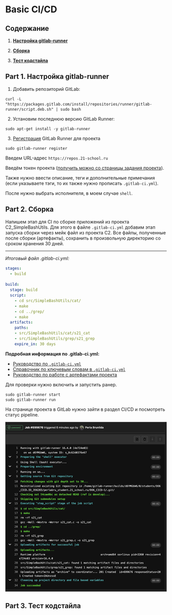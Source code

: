 # **Basic CI/CD**

## **Содержание**

1. **[Настройка gitlab-runner](#part-1-настройка-gitlab-runner)**

2. **[Сборка](#part-2-сборка)**

3. **[Тест кодстайла](#part-3-тест-кодстайла)**


## **Part 1. Настройка gitlab-runner**

1. Добавить репозиторий GitLab: 
```shell
curl -L "https://packages.gitlab.com/install/repositories/runner/gitlab-runner/script.deb.sh" | sudo bash
```

2. Установим последнюю версию GitLab Runner:
```shell
sudo apt-get install -y gitlab-runner
```

3. [Регистрация](https://docs.gitlab.com/runner/register/) GitLab Runner для проекта
```shell
sudo gitlab-runner register
```
Введем URL-адрес `https://repos.21-school.ru`

Введём токен проекта ([получить можно со страницы задания проекта](https://edu.21-school.ru/project/26566/task)).

Также нужно ввести описание, теги и дополнительные примечания (если указываете тэги, то их также нужно прописать `.gitlab-ci.yml`).

После нужно выбрать исполнителя, в моем случае `shell`.

## **Part 2. Сборка**

Напишем этап для CI по сборке приложений из проекта C2_SimpleBashUtils. Для этого в файле `.gitlab-ci.yml` добавим этап запуска сборки через мейк файл из проекта C2. Все файлы, полученные после сборки (артефакты), сохранить в произвольную директорию со сроком хранения 30 дней.

---
*Итоговый файл .gitlab-ci.yml:*
```yml
stages:
  - build

build:
  stage: build
  script:
    - cd src/SimpleBashUtils/cat/
    - make
    - cd ../grep/
    - make
  artifacts:
    paths:
    - src/SimpleBashUtils/cat/s21_cat
    - src/SimpleBashUtils/grep/s21_grep
    expire_in: 30 days

```

**Подробная информация по .gitlab-ci.yml:**
- [Руководство по `.gitlab-ci.yml`](https://docs.gitlab.com/ee/ci/yaml/gitlab_ci_yaml.html)
- [Справочник по ключевым словам в `.gitlab-ci.yml`](https://docs.gitlab.com/ee/ci/yaml/index.html)
- [Руководство по работе с артефактами проекта](https://docs.gitlab.com/ee/ci/jobs/job_artifacts.html)

Для проверки нужно включить и запустить ранер.
```shell
sudo gitlab-runner start
sudo gitlab-runner run
```
На странице проекта в GitLab нужно зайти в раздел CI/CD и посмотреть статус pipeline.

![2_build_passed](img/2_build_passed.png)

## **Part 3. Тест кодстайла**